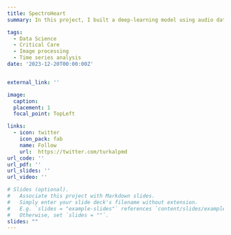 ```yaml
---
title: SpectroHeart
summary: In this project, I built a deep-learning model using audio data collected from early preterm neonates in the NICU. Using labels obtained from Echocardiography for the diagnosis of PDA. This project can help in early, non-invasive detection of PDA, leading to timely interventions and better outcomes for preterm neonates. Subsequently, we converted these audio data into spectrograms and classified them using deep learning algorithms as either having PDA or not PDA. Currently, we have reached two hundred patients and the data collection process is ongoing. We will continue expanding our dataset to improve the model's robustness and reliability.

tags:
  - Data Science
  - Critical Care
  - Image processing
  - Time series analysis
date: '2023-12-20T00:00:00Z'


external_link: ''

image:
  caption: 
  placement: 1
  focal_point: TopLeft

links:
  - icon: twitter
    icon_pack: fab
    name: Follow
    url:  https://twitter.com/turkalpmd
url_code: ''
url_pdf: ''
url_slides: ''
url_video: ''

# Slides (optional).
#   Associate this project with Markdown slides.
#   Simply enter your slide deck's filename without extension.
#   E.g. `slides = "example-slides"` references `content/slides/example-slides.md`.
#   Otherwise, set `slides = ""`.
slides: ""
---
```


